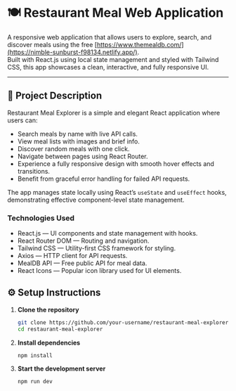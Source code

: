 # 🍽️ Restaurant Meal Web Application

A responsive web application that allows users to explore, search, and discover meals using the free [https://www.themealdb.com/](https://nimble-sunburst-f98134.netlify.app/).  
Built with React.js using local state management and styled with Tailwind CSS, this app showcases a clean, interactive, and fully responsive UI.

---

## 📖 Project Description

Restaurant Meal Explorer is a simple and elegant React application where users can:

- Search meals by name with live API calls.
- View meal lists with images and brief info.
- Discover random meals with one click.
- Navigate between pages using React Router.
- Experience a fully responsive design with smooth hover effects and transitions.
- Benefit from graceful error handling for failed API requests.

The app manages state locally using React’s `useState` and `useEffect` hooks, demonstrating effective component-level state management.

### Technologies Used
 
  - React.js — UI components and state management with hooks.
  - React Router DOM — Routing and navigation.
  - Tailwind CSS — Utility-first CSS framework for styling.
  - Axios — HTTP client for API requests.
  - MealDB API — Free public API for meal data.
  - React Icons — Popular icon library used for UI elements.

## ⚙️ Setup Instructions

1. **Clone the repository**

   ```bash
   git clone https://github.com/your-username/restaurant-meal-explorer.git
   cd restaurant-meal-explorer
2. **Install dependencies**

     ```bash
    npm install

3. **Start the development server**
     ```bash 
     npm run dev